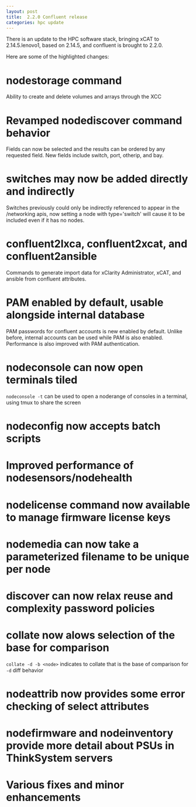 ```yaml
---
layout: post
title:  2.2.0 Confluent release
categories: hpc update
---
```


There is an update to the HPC software stack, bringing xCAT to 2.14.5.lenovo1, based on 2.14.5,
and confluent is brought to 2.2.0.

Here are some of the highlighted changes:
# nodestorage command

Ability to create and delete volumes and arrays through the XCC

# Revamped nodediscover command behavior

Fields can now be selected and the results can be ordered by any requested
field.  New fields include switch, port, otherip, and bay.


# switches may now be added directly and indirectly

Switches previously could only be indirectly referenced to appear in the /networking apis,
now setting a node with type='switch' will cause it to be included even if it has no nodes.

# confluent2lxca, confluent2xcat, and confluent2ansible

Commands to generate import data for xClarity Administrator, xCAT, and ansible from confluent attributes.

# PAM enabled by default, usable alongside internal database

PAM passwords for confluent accounts is new enabled by default.  Unlike before, internal accounts
can be used while PAM is also enabled.  Performance is also improved with PAM authentication.


# nodeconsole can now open terminals tiled

`nodeconsole -t` can be used to open a noderange of consoles in a terminal, using tmux to share the screen

# nodeconfig now accepts batch scripts

# Improved performance of nodesensors/nodehealth

# nodelicense command now available to manage firmware license keys

# nodemedia can now take a parameterized filename to be unique per node

# discover can now relax reuse and complexity password policies

# collate now alows selection of the base for comparison

`collate -d -b <node>` indicates to collate that <node> is the base of comparison for `-d` diff behavior

# nodeattrib now provides some error checking of select attributes

# nodefirmware and nodeinventory provide more detail about PSUs in ThinkSystem servers

# Various fixes and minor enhancements

